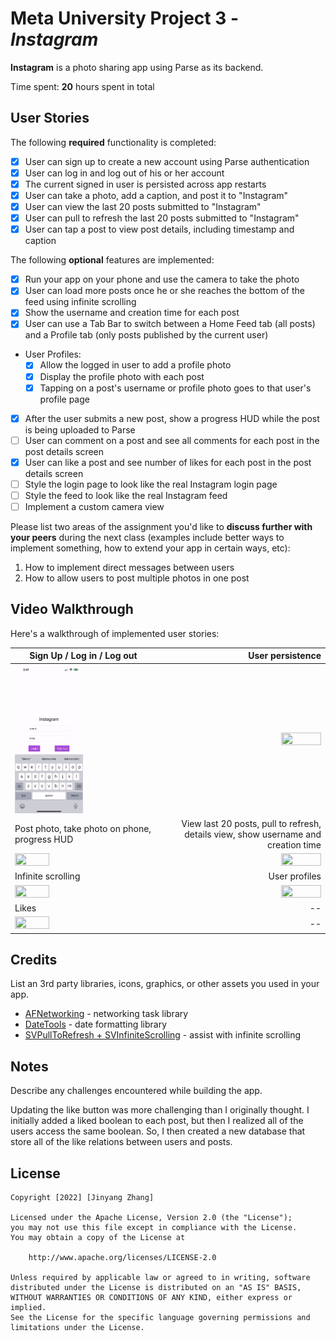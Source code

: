 # Meta University Project 3 - *Instagram*

**Instagram** is a photo sharing app using Parse as its backend.

Time spent: **20** hours spent in total

## User Stories

The following **required** functionality is completed:

- [x] User can sign up to create a new account using Parse authentication
- [x] User can log in and log out of his or her account
- [x] The current signed in user is persisted across app restarts
- [x] User can take a photo, add a caption, and post it to "Instagram"
- [x] User can view the last 20 posts submitted to "Instagram"
- [x] User can pull to refresh the last 20 posts submitted to "Instagram"
- [x] User can tap a post to view post details, including timestamp and caption

The following **optional** features are implemented:

- [x] Run your app on your phone and use the camera to take the photo
- [x] User can load more posts once he or she reaches the bottom of the feed using infinite scrolling
- [x] Show the username and creation time for each post
- [x] User can use a Tab Bar to switch between a Home Feed tab (all posts) and a Profile tab (only posts published by the current user)
- User Profiles:
  - [x] Allow the logged in user to add a profile photo
  - [x] Display the profile photo with each post
  - [x] Tapping on a post's username or profile photo goes to that user's profile page
- [x] After the user submits a new post, show a progress HUD while the post is being uploaded to Parse
- [ ] User can comment on a post and see all comments for each post in the post details screen
- [x] User can like a post and see number of likes for each post in the post details screen
- [ ] Style the login page to look like the real Instagram login page
- [ ] Style the feed to look like the real Instagram feed
- [ ] Implement a custom camera view

Please list two areas of the assignment you'd like to **discuss further with your peers** during the next class (examples include better ways to implement something, how to extend your app in certain ways, etc):

1. How to implement direct messages between users
2. How to allow users to post multiple photos in one post

## Video Walkthrough

Here's a walkthrough of implemented user stories:

| Sign Up / Log in / Log out | User persistence |
| -------------------------- | -----:|
| <img src="https://github.com/alicezhang030/Instagram/blob/main/Showcase/signup_login.gif" width=50% height=50%> | <img src="https://github.com/alicezhang030/Instagram/blob/main/Showcase/persistence.gif" width=50% height=50%> | 
| Post photo, take photo on phone, progress HUD | View last 20 posts, pull to refresh, details view, show username and creation time |
| <img src="https://github.com/alicezhang030/Instagram/blob/main/Showcase/take%20and%20upload%20photo.gif" width=50% height=50%> | <img src="https://github.com/alicezhang030/Instagram/blob/main/Showcase/view%20last%2020%20posts%20pull%20to%20refresh%20details%20view.gif" width=50% height=50%> | 
| Infinite scrolling | User profiles |
| <img src="https://github.com/alicezhang030/Instagram/blob/main/Showcase/infinite%20scroll.gif" width=50% height=50%> | <img src="https://github.com/alicezhang030/Instagram/blob/main/Showcase/user%20profiles.gif" width=50% height=50%> | 
| Likes | -- |
| <img src="https://github.com/alicezhang030/Instagram/blob/main/Showcase/likes.gif" width=50% height=50%> | -- | 


## Credits

List an 3rd party libraries, icons, graphics, or other assets you used in your app.

- [AFNetworking](https://github.com/AFNetworking/AFNetworking) - networking task library
- [DateTools](https://github.com/MatthewYork/DateTools) - date formatting library
- [SVPullToRefresh + SVInfiniteScrolling](https://github.com/samvermette/SVPullToRefresh) - assist with infinite scrolling

## Notes

Describe any challenges encountered while building the app.

Updating the like button was more challenging than I originally thought. I initially added a liked boolean to each post, but then I realized all of the users access the same boolean. So, I then created a new database that store all of the like relations between users and posts. 

## License

    Copyright [2022] [Jinyang Zhang]

    Licensed under the Apache License, Version 2.0 (the "License");
    you may not use this file except in compliance with the License.
    You may obtain a copy of the License at

        http://www.apache.org/licenses/LICENSE-2.0

    Unless required by applicable law or agreed to in writing, software
    distributed under the License is distributed on an "AS IS" BASIS,
    WITHOUT WARRANTIES OR CONDITIONS OF ANY KIND, either express or implied.
    See the License for the specific language governing permissions and
    limitations under the License.
